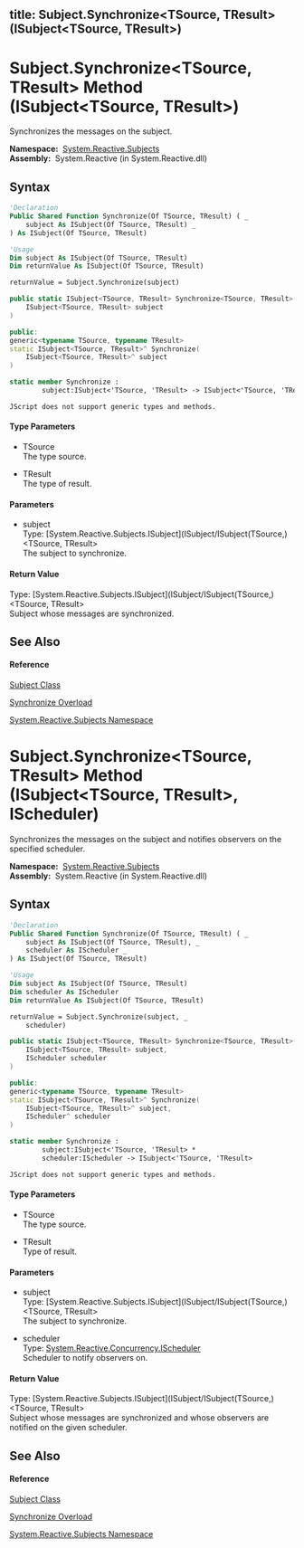 title: Subject.Synchronize<TSource, TResult>(ISubject<TSource, TResult>)
---
# Subject.Synchronize\<TSource, TResult\> Method (ISubject\<TSource, TResult\>)

Synchronizes the messages on the subject.

**Namespace:**  [System.Reactive.Subjects](System.Reactive.Subjects/System.Reactive.Subjects)  
**Assembly:**  System.Reactive (in System.Reactive.dll)

## Syntax

```vb
'Declaration
Public Shared Function Synchronize(Of TSource, TResult) ( _
    subject As ISubject(Of TSource, TResult) _
) As ISubject(Of TSource, TResult)
```

```vb
'Usage
Dim subject As ISubject(Of TSource, TResult)
Dim returnValue As ISubject(Of TSource, TResult)

returnValue = Subject.Synchronize(subject)
```

```csharp
public static ISubject<TSource, TResult> Synchronize<TSource, TResult>(
    ISubject<TSource, TResult> subject
)
```

```c++
public:
generic<typename TSource, typename TResult>
static ISubject<TSource, TResult>^ Synchronize(
    ISubject<TSource, TResult>^ subject
)
```

```fsharp
static member Synchronize : 
        subject:ISubject<'TSource, 'TResult> -> ISubject<'TSource, 'TResult> 
```

```jscript
JScript does not support generic types and methods.
```

#### Type Parameters

- TSource  
  The type source.

- TResult  
  The type of result.

#### Parameters

- subject  
  Type: [System.Reactive.Subjects.ISubject](ISubject/ISubject(TSource,)\<TSource, TResult\>  
  The subject to synchronize.

#### Return Value

Type: [System.Reactive.Subjects.ISubject](ISubject/ISubject(TSource,)\<TSource, TResult\>  
Subject whose messages are synchronized.

## See Also

#### Reference

[Subject Class](Subject/Subject)

[Synchronize Overload](Synchronize/Subject.Synchronize)

[System.Reactive.Subjects Namespace](System.Reactive.Subjects/System.Reactive.Subjects)

# Subject.Synchronize\<TSource, TResult\> Method (ISubject\<TSource, TResult\>, IScheduler)

Synchronizes the messages on the subject and notifies observers on the specified scheduler.

**Namespace:**  [System.Reactive.Subjects](System.Reactive.Subjects/System.Reactive.Subjects)  
**Assembly:**  System.Reactive (in System.Reactive.dll)

## Syntax

```vb
'Declaration
Public Shared Function Synchronize(Of TSource, TResult) ( _
    subject As ISubject(Of TSource, TResult), _
    scheduler As IScheduler _
) As ISubject(Of TSource, TResult)
```

```vb
'Usage
Dim subject As ISubject(Of TSource, TResult)
Dim scheduler As IScheduler
Dim returnValue As ISubject(Of TSource, TResult)

returnValue = Subject.Synchronize(subject, _
    scheduler)
```

```csharp
public static ISubject<TSource, TResult> Synchronize<TSource, TResult>(
    ISubject<TSource, TResult> subject,
    IScheduler scheduler
)
```

```c++
public:
generic<typename TSource, typename TResult>
static ISubject<TSource, TResult>^ Synchronize(
    ISubject<TSource, TResult>^ subject, 
    IScheduler^ scheduler
)
```

```fsharp
static member Synchronize : 
        subject:ISubject<'TSource, 'TResult> * 
        scheduler:IScheduler -> ISubject<'TSource, 'TResult> 
```

```jscript
JScript does not support generic types and methods.
```

#### Type Parameters

- TSource  
  The type source.

- TResult  
  Type of result.

#### Parameters

- subject  
  Type: [System.Reactive.Subjects.ISubject](ISubject/ISubject(TSource,)\<TSource, TResult\>  
  The subject to synchronize.

- scheduler  
  Type: [System.Reactive.Concurrency.IScheduler](IScheduler/IScheduler)  
  Scheduler to notify observers on.

#### Return Value

Type: [System.Reactive.Subjects.ISubject](ISubject/ISubject(TSource,)\<TSource, TResult\>  
Subject whose messages are synchronized and whose observers are notified on the given scheduler.

## See Also

#### Reference

[Subject Class](Subject/Subject)

[Synchronize Overload](Synchronize/Subject.Synchronize)

[System.Reactive.Subjects Namespace](System.Reactive.Subjects/System.Reactive.Subjects)
